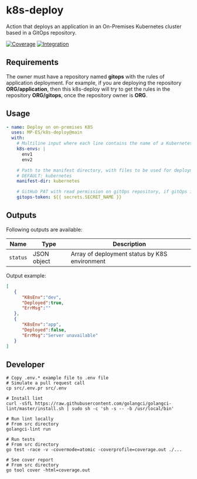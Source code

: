 # k8s-deploy

Action that deploys an application in an On-Premises Kubernetes cluster based in a GitOps repository.

[![Coverage](https://codecov.io/gh/MP-ES/k8s-deploy/branch/main/graphs/badge.svg?branch=main)](https://codecov.io/gh/MP-ES/k8s-deploy)
[![Integration](https://github.com/MP-ES/k8s-deploy/workflows/Integration/badge.svg)](https://github.com/MP-ES/k8s-deploy/actions?query=workflow%3AIntegration)

## Requirements

The owner must have a repository named **gitops** with the rules of application deployment. For example, if you are deploying the repository **ORG/application**, then this k8s-deploy will try to get the rules in the repository **ORG/gitops**, once the repository owner is **ORG**.

## Usage

```yaml
- name: Deploy on on-premises K8S
  uses: MP-ES/k8s-deploy@main
  with:
    # Multiline input where each line contains the name of a Kubernetes environment defined in the GitOps repository
    k8s-envs: |
      env1
      env2

    # Path to the manifest directory, with files to be used for deployment
    # DEFAULT: kubernetes
    manifest-dir: kubernetes

    # GitHub PAT with read permission on gitOps repository, if gitOps is private
    gitops-token: ${{ secrets.SECRET_NAME }}
```

## Outputs

Following outputs are available:

| Name          | Type    | Description                           |
|---------------|---------|---------------------------------------|
| `status`      | JSON object    | Array of deployment status by K8S environment |

Output example:

```json
[
   {
      "K8sEnv":"dev",
      "Deployed":true,
      "ErrMsg":""
   },
   {
      "K8sEnv":"app",
      "Deployed":false,
      "ErrMsg":"Server unavailable"
   }
]
```

## Developer

```shell
# Copy .env.* example file to .env file
# Simulate a pull request call
cp src/.env.pr src/.env

# Install lint
curl -sSfL https://raw.githubusercontent.com/golangci/golangci-lint/master/install.sh | sudo sh -c 'sh -s -- -b /usr/local/bin'

# Run lint locally
# From src directory
golangci-lint run

# Run tests
# From src directory
go test -race -v -covermode=atomic -coverprofile=coverage.out ./...

# See cover report
# From src directory
go tool cover -html=coverage.out
```
